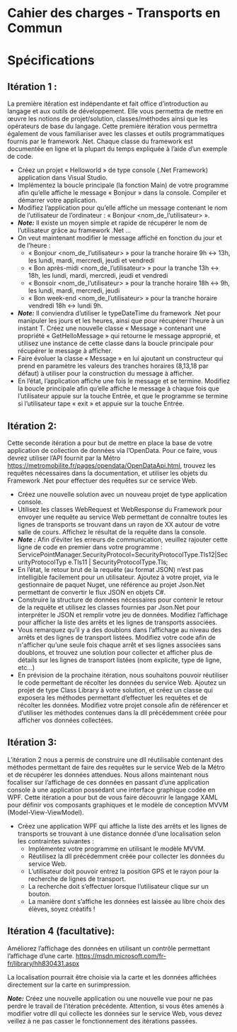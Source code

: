 Cahier des charges - Transports en Commun
================

# Spécifications


## Itération 1 :

La première itération est indépendante et fait office d’introduction au langage et aux outils de développement. Elle vous permettra de mettre en œuvre les notions de projet/solution, classes/méthodes ainsi que les opérateurs de base du langage. Cette première itération vous permettra également de vous familiariser avec les classes et outils programmatiques fournis par le framework .Net. Chaque classe du framework est documentée en ligne et la plupart du temps expliquée à l’aide d’un exemple de code.

- Créez un projet « Helloworld » de type console (.Net Framework) application dans Visual Studio.
- Implémentez la boucle principale (la fonction Main) de votre programme afin qu’elle affiche le message « Bonjour » dans la console. Compiler et démarrer votre application.
- Modifiez l’application pour qu’elle affiche un message contenant le nom de l’utilisateur de l’ordinateur : « Bonjour <nom_de_l’utilisateur> ».
- ***Note:*** ​Il existe un moyen simple et rapide de récupérer le nom de l’utilisateur grâce au framework .Net …
- On​ veut maintenant modifier le message affiché en fonction du jour et de l’heure :
	- «​ Bonjour <nom_de_l’utilisateur> » pour la tranche horaire 9h <-> 13h, les lundi, mardi, mercredi, jeudi et vendredi
	- « ​Bon après-midi <nom_de_l’utilisateur> » pour la tranche 13h <-> 18h, les lundi, mardi, mercredi, jeudi et vendredi
	- «​ Bonsoir <nom_de_l’utilisateur> » pour la tranche horaire 18h <-> 9h, les lundi, mardi, mercredi, jeudi
	- «​ Bon week-end <nom_de_l’utilisateur> » pour la tranche horaire vendredi 18h <-> lundi 9h.
- ***Note:***​​ Il conviendra d’utiliser le type ​DateTime du framework .Net pour manipuler les jours et les heures, ainsi que pour récupérer l’heure à un instant T.
Créez​ une nouvelle classe « Message » contenant une propriété « GetHelloMessage » qui retourne le message approprié, et utilisez une instance de cette classe dans la boucle principale pour récupérer le message à afficher.
- Faire évoluer la classe « Message » en lui ajoutant un constructeur qui prend en paramètre les valeurs des tranches horaires (8,13,18 par défaut) à utiliser pour la construction du message à afficher.
- En l’état, l’application affiche une fois le message et se termine. Modifiez la boucle principale afin qu’elle affiche le message à chaque fois que l’utilisateur appuie sur la touche Entrée, et que le programme se termine si l’utilisateur tape « exit » et appuie sur la touche Entrée.

## Itération 2:

Cette seconde itération a pour but de mettre en place la base de votre application de collection de données via l’OpenData. Pour ce faire, vous devrez utiliser l’API fournit par la Métro
 https://metromobilite.fr/pages/opendata/OpenDataApi.html​, trouvez les requêtes nécessaires dans la documentation, et utiliser les objets du Framework .Net pour effectuer des requêtes sur ce service Web.
- Créez une nouvelle solution avec un nouveau projet de type application console.
- Utilisez les classes ​WebRequest et ​WebResponse du Framework pour envoyer une requête au service Web permettant de connaître toutes les lignes de transports se trouvant dans un rayon de XX autour de votre salle de cours. Affichez le résultat de la requête dans la console.
- ***Note :*** ​Afin d’éviter les erreurs de communication, veuillez rajouter cette ligne de code en premier dans votre programme : ServicePointManager.SecurityProtocol=SecurityProtocolType.Tls12|SecurityProtocolTyp e.Tls11 | SecurityProtocolType.Tls;
- En l’état, le retour brut de la requête (au format JSON) n’est pas intelligible facilement pour un utilisateur. Ajoutez à votre projet, via le gestionnaire de paquet Nuget, une référence au projet Json.Net permettant de convertir le flux JSON en objets C#.
- Construire la structure de données nécessaires pour contenir le retour de la requête et utilisez les classes fournies par Json.Net pour interpréter le JSON et remplir votre jeu de données. Modifiez l’affichage pour afficher la liste des arrêts et les lignes de transports associées.
- Vous remarquez qu’il y a des doublons dans l’affichage au niveau des arrêts et des lignes de transport listées. Modifiez votre code afin de n'afficher qu’une seule fois chaque arrêt et ses lignes associées sans doublons, et trouvez une solution pour collecter et afficher plus de détails sur les lignes de transport listées (nom explicite, type de ligne, etc...)
- En​ prévision de la prochaine itération, nous souhaitons pouvoir réutiliser le code permettant de récolter les données du service Web. Ajoutez un projet de type Class Library à votre solution, et créez un classe qui exposera les méthodes permettant d’effectuer les requêtes et de récolter les données. Modifiez votre projet console afin de référencer et d’utiliser les méthodes contenues dans la dll précédemment créée pour afficher vos données collectées.

## Itération 3:

L’itération 2 nous a permis de construire une dll réutilisable contenant des méthodes permettant de faire des requêtes sur le service Web de la Métro et de récupérer les données attendues. Nous allons maintenant nous focaliser sur l’affichage de ces données en passant d’une application console à une application possédant une interface graphique codée en WPF. Cette itération a pour but de vous faire découvrir le langage XAML pour définir vos composants graphiques et le modèle de conception MVVM (​Model-View-ViewMode​l).

- Créez une application WPF qui affiche la liste des arrêts et les lignes de transports se trouvant à une distance donnée d’une localisation selon les contraintes suivantes :
	- Implémentez​ votre programme en utilisant le modèle MVVM.
	- Réutilisez​ la dll précédemment créée pour collecter les données du service Web.
	- L’utilisateur doit pouvoir entrez la position GPS et le rayon pour la recherche de lignes de transport.
	- La recherche doit s’effectuer lorsque l’utilisateur clique sur un bouton.
	- La manière dont s’affiche les données est laissée au libre choix des élèves, soyez créatifs !

## Itération 4 (facultative):

Améliorez l’affichage des données en utilisant un contrôle permettant l’affichage d’une carte. https://msdn.microsoft.com/fr-fr/library/hh830431.aspx

La localisation pourrait être choisie via la carte et les données affichées directement sur la carte en surimpression.

***Note:*** ​Créez une nouvelle application ou une nouvelle vue pour ne pas perdre le travail de l’itération précédente. Attention, si vous êtes amenés à modifier votre dll qui collecte les données sur le service Web, vous devez veillez à ne pas casser le fonctionnement des itérations passées.
